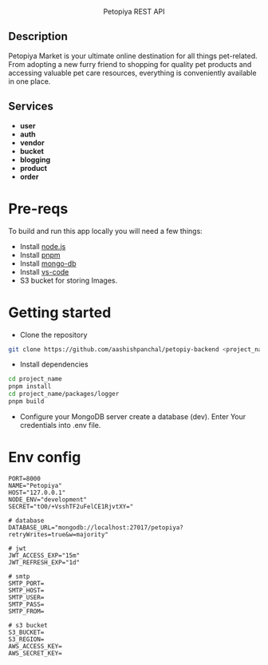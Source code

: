 <p align="center">Petopiya REST API</p>

## Description

Petopiya Market is your ultimate online destination for all things pet-related. From adopting a new furry friend to shopping for quality pet products and accessing valuable pet care resources, everything is conveniently available in one place.

## Services

- **user**
- **auth**
- **vendor**
- **bucket**
- **blogging**
- **product**
- **order**

# Pre-reqs

To build and run this app locally you will need a few things:

- Install [node.js](https://nodejs.org/en/)
- Install [pnpm](https://pnpm.io/installation)
- Install [mongo-db](https://www.mongodb.com/try/download/community)
- Install [vs-code](https://code.visualstudio.com/)
- S3 bucket for storing Images.

# Getting started

- Clone the repository

```bash
git clone https://github.com/aashishpanchal/petopiy-backend <project_name>
```

- Install dependencies

```bash
cd project_name
pnpm install
cd project_name/packages/logger
pnpm build
```

- Configure your MongoDB server
  create a database (dev).
  Enter Your credentials into .env file.

# Env config

```env
PORT=8000
NAME="Petopiya"
HOST="127.0.0.1"
NODE_ENV="development"
SECRET="tO0/+VsshTF2uFelCE1RjvtXY="

# database
DATABASE_URL="mongodb://localhost:27017/petopiya?retryWrites=true&w=majority"

# jwt
JWT_ACCESS_EXP="15m"
JWT_REFRESH_EXP="1d"

# smtp
SMTP_PORT=
SMTP_HOST=
SMTP_USER=
SMTP_PASS=
SMTP_FROM=

# s3 bucket
S3_BUCKET=
S3_REGION=
AWS_ACCESS_KEY=
AWS_SECRET_KEY=
```
